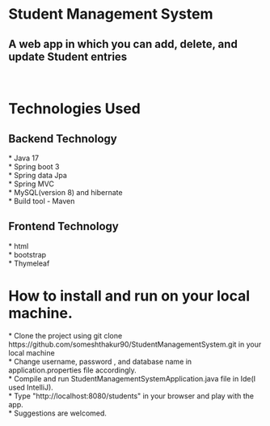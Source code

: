 <h1>Student Management System</h1>
<h2>A web app in which you can add, delete, and update Student entries</h2>
<br>
<h1>Technologies Used</h1>
<h2>Backend Technology</h2>
* Java 17
<br>
* Spring boot 3
<br>
* Spring data Jpa
<br>
* Spring MVC
<br>
* MySQL(version 8) and hibernate
<br>
* Build tool - Maven
<br>
<h2>Frontend Technology</h2>
* html
<br>
* bootstrap
<br>
* Thymeleaf
<h1>How to install and run on your local machine.</h1>
* Clone the project using git clone https://github.com/someshthakur90/StudentManagementSystem.git in your local machine
<br>
* Change username, password , and database name in application.properties file accordingly.
<br>
* Compile and run StudentManagementSystemApplication.java file in Ide(I used IntelliJ).
<br>
* Type "http://localhost:8080/students" in your browser and play with the app. 
<br>
* Suggestions are welcomed.




